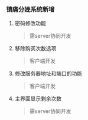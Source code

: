 ### 镇痛分娩系统新增
1. 密码修改功能
    > 需server协同开发
2. 移除购买次数选项
    > 客户端开发
3. 修改服务器地址和端口的功能
    > 客户端开发
4. 主界面显示剩余次数
    > 需server协同开发
